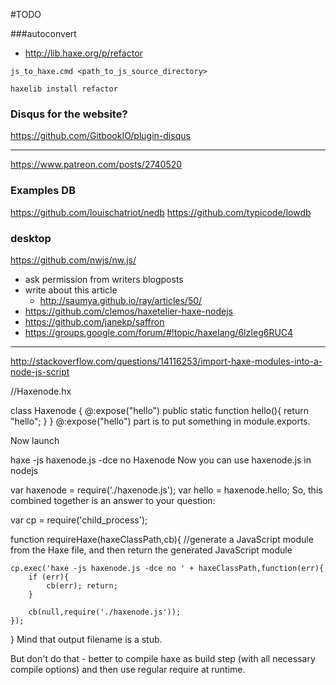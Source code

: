 #TODO

###autoconvert
* http://lib.haxe.org/p/refactor

```
js_to_haxe.cmd <path_to_js_source_directory>
```
```
haxelib install refactor

```




### Disqus for the website?
https://github.com/GitbookIO/plugin-disqus



----

https://www.patreon.com/posts/2740520

### Examples DB
https://github.com/louischatriot/nedb
https://github.com/typicode/lowdb

### desktop 
https://github.com/nwjs/nw.js/






* ask permission from writers blogposts
* write about this article
    * http://saumya.github.io/ray/articles/50/
* https://github.com/clemos/haxetelier-haxe-nodejs
* https://github.com/janekp/saffron
* https://groups.google.com/forum/#!topic/haxelang/6lzIeg6RUC4

-----
http://stackoverflow.com/questions/14116253/import-haxe-modules-into-a-node-js-script

//Haxenode.hx

class Haxenode {
  @:expose("hello")
  public static function hello(){
    return "hello";
  }
}
@:expose("hello") part is to put something in module.exports.

Now launch

haxe -js haxenode.js -dce no Haxenode
Now you can use haxenode.js in nodejs

var haxenode = require('./haxenode.js');
var hello = haxenode.hello;
So, this combined together is an answer to your question:

var cp = require('child_process');

function requireHaxe(haxeClassPath,cb){
    //generate a JavaScript module from the Haxe file, and then return the generated JavaScript module

    cp.exec('haxe -js haxenode.js -dce no ' + haxeClassPath,function(err){
        if (err){
            cb(err); return;
        }

        cb(null,require('./haxenode.js'));
    });
}
Mind that output filename is a stub.

But don't do that - better to compile haxe as build step (with all necessary compile options) and then use regular require at runtime.